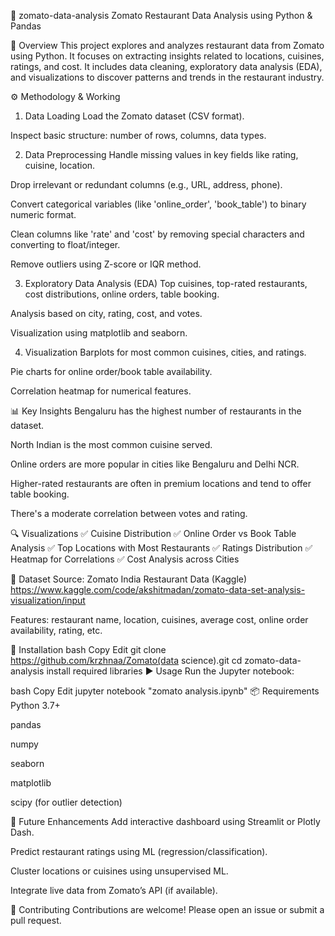 🥘 zomato-data-analysis
Zomato Restaurant Data Analysis using Python & Pandas

📌 Overview
This project explores and analyzes restaurant data from Zomato using Python. It focuses on extracting insights related to locations, cuisines, ratings, and cost. It includes data cleaning, exploratory data analysis (EDA), and visualizations to discover patterns and trends in the restaurant industry.

⚙️ Methodology & Working
1. Data Loading
Load the Zomato dataset (CSV format).

Inspect basic structure: number of rows, columns, data types.

2. Data Preprocessing
Handle missing values in key fields like rating, cuisine, location.

Drop irrelevant or redundant columns (e.g., URL, address, phone).

Convert categorical variables (like 'online_order', 'book_table') to binary numeric format.

Clean columns like 'rate' and 'cost' by removing special characters and converting to float/integer.

Remove outliers using Z-score or IQR method.

3. Exploratory Data Analysis (EDA)
Top cuisines, top-rated restaurants, cost distributions, online orders, table booking.

Analysis based on city, rating, cost, and votes.

Visualization using matplotlib and seaborn.

4. Visualization
Barplots for most common cuisines, cities, and ratings.

Pie charts for online order/book table availability.

Correlation heatmap for numerical features.

📊 Key Insights
Bengaluru has the highest number of restaurants in the dataset.

North Indian is the most common cuisine served.

Online orders are more popular in cities like Bengaluru and Delhi NCR.

Higher-rated restaurants are often in premium locations and tend to offer table booking.

There's a moderate correlation between votes and rating.

🔍 Visualizations
✅ Cuisine Distribution
✅ Online Order vs Book Table Analysis
✅ Top Locations with Most Restaurants
✅ Ratings Distribution
✅ Heatmap for Correlations
✅ Cost Analysis across Cities

📁 Dataset
Source: Zomato India Restaurant Data (Kaggle)
https://www.kaggle.com/code/akshitmadan/zomato-data-set-analysis-visualization/input

Features: restaurant name, location, cuisines, average cost, online order availability, rating, etc.

🚀 Installation
bash
Copy
Edit
git clone https://github.com/krzhnaa/Zomato(data science).git
cd zomato-data-analysis
install required libraries
▶️ Usage
Run the Jupyter notebook:

bash
Copy
Edit
jupyter notebook "zomato analysis.ipynb"
📦 Requirements
Python 3.7+

pandas

numpy

seaborn

matplotlib

scipy (for outlier detection)

🔮 Future Enhancements
Add interactive dashboard using Streamlit or Plotly Dash.

Predict restaurant ratings using ML (regression/classification).

Cluster locations or cuisines using unsupervised ML.

Integrate live data from Zomato’s API (if available).

🤝 Contributing
Contributions are welcome! Please open an issue or submit a pull request.
